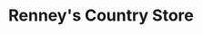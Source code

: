---
title: "Renney's Country Store"
url: /dover-plains/renneys-country-store/
shop: Lebensmittel
---